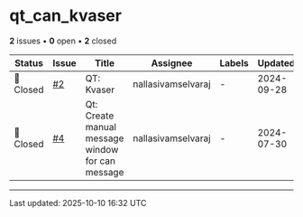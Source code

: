 # qt_can_kvaser

**2** issues • **0** open • **2** closed

<table class="github-issue-table">
<thead>
<tr>
<th>Status</th>
<th>Issue</th>
<th>Title</th>
<th>Assignee</th>
<th>Labels</th>
<th>Updated</th>
</tr>
</thead>
<tbody>
<tr><td>🔴 Closed</td><td><a href='./issue-2-QT-Kvaser.md'>#2</a></td><td>QT: Kvaser</td><td>nallasivamselvaraj</td><td>-</td><td>2024-09-28</td></tr>
<tr><td>🔴 Closed</td><td><a href='./issue-4-Qt-Create-manual-message-window-for-can-message.md'>#4</a></td><td>Qt: Create manual message window for can message</td><td>nallasivamselvaraj</td><td>-</td><td>2024-07-30</td></tr>
</tbody>
</table>

---

Last updated: 2025-10-10 16:32 UTC